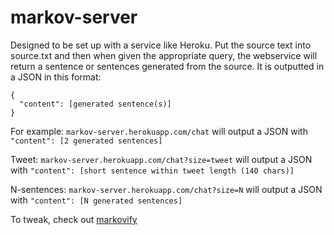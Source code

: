 # markov-server

Designed to be set up with a service like Heroku. Put the source text into source.txt and then when given the appropriate query, the webservice will return a sentence or sentences generated from the source. It is outputted in a JSON in this format:
```
{
  "content": [generated sentence(s)]
}
```

For example: `markov-server.herokuapp.com/chat` will output a JSON with `"content": [2 generated sentences]`

Tweet: `markov-server.herokuapp.com/chat?size=tweet` will output a JSON with `"content": [short sentence within tweet length (140 chars)]`

N-sentences: `markov-server.herokuapp.com/chat?size=N` will output a JSON with `"content": [N generated sentences]`

To tweak, check out <a href="https://github.com/jsvine/markovify">markovify</a>
